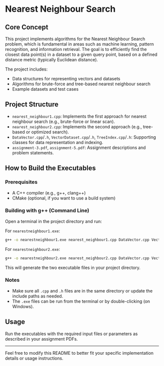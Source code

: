 # Nearest Neighbour Search

## Core Concept
This project implements algorithms for the Nearest Neighbour Search problem, which is fundamental in areas such as machine learning, pattern recognition, and information retrieval. The goal is to efficiently find the closest data point(s) in a dataset to a given query point, based on a defined distance metric (typically Euclidean distance).

The project includes:
- Data structures for representing vectors and datasets
- Algorithms for brute-force and tree-based nearest neighbour search
- Example datasets and test cases

## Project Structure
- `nearest_neighbour1.cpp`: Implements the first approach for nearest neighbour search (e.g., brute-force or linear scan).
- `nearest_neighbour2.cpp`: Implements the second approach (e.g., tree-based or optimized search).
- `DataVector.cpp`/`.h`, `VectorDataset.cpp`/`.h`, `TreeIndex.cpp`/`.h`: Supporting classes for data representation and indexing.
- `assignment-3.pdf`, `assignment-5.pdf`: Assignment descriptions and problem statements.

## How to Build the Executables

### Prerequisites
- A C++ compiler (e.g., g++, clang++)
- CMake (optional, if you want to use a build system)

### Building with g++ (Command Line)
Open a terminal in the project directory and run:

For `nearestneighbour1.exe`:
```sh
g++ -o nearestneighbour1.exe nearest_neighbour1.cpp DataVector.cpp VectorDataset.cpp TreeIndex.cpp
```

For `nearestneighbour2.exe`:
```sh
g++ -o nearestneighbour2.exe nearest_neighbour2.cpp DataVector.cpp VectorDataset.cpp TreeIndex.cpp
```

This will generate the two executable files in your project directory.

### Notes
- Make sure all `.cpp` and `.h` files are in the same directory or update the include paths as needed.
- The `.exe` files can be run from the terminal or by double-clicking (on Windows).

## Usage
Run the executables with the required input files or parameters as described in your assignment PDFs.

---

Feel free to modify this README to better fit your specific implementation details or usage instructions. 